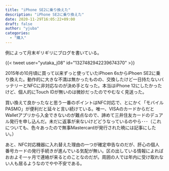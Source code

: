 ```yaml
---
title: "iPhone SE2に乗り換えた"
description: "iPhone SE2に乗り換えた"
date: 2020-11-29T16:05:22+09:00
draft: false
author: "yjuba"
categories:
  - "購入"
---
```


例によって月末ギリギリにブログを書いている。

{{< tweet user="yutaka_j08" id="1327482942239674370" >}}

2015年の10月頃に買って以来ずっと使っていたiPhoen 6sからiPhoen SE2に乗り換えた。動作的に大きな不満は無かったものの、交換したけど一日持たないバッテリーとNFCに非対応なのが決め手となった。本当はiPhone 12にしたかったけど、個人的にTouch IDが無いのは微妙だったのでやむなく見送った。

買い換えて良かったなと思う一番のポイントはNFC対応で、とにかく「モバイルPASMO」が便利だと延々と言い続けている。唯一、VISAのカードからだとWalletアプリから入金できないのが難点なので、諦めて三井住友カードのデュアル発行を申し込んだ。未だに返事が来ないけどどうなっているのやら･･･（これについても、色々あったので無事Mastercardが発行された暁には記事にしたい。）

あと、NFC対応機器に入れ替えた理由の一つが確定申告なのだが、肝心の個人番号カードの発行手続きが進んでいる気配が無い。区の出している情報によればおおよそ一ヶ月で連絡が来るとのことなのだが。周囲の人では年内に受け取れない人も居るようなのでやや不安である。
